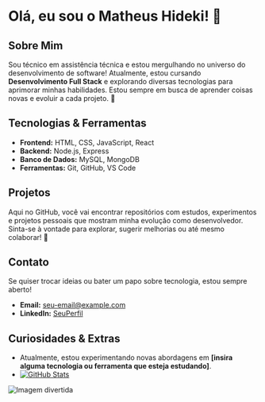 # Olá, eu sou o Matheus Hideki! 👋

## Sobre Mim
Sou técnico em assistência técnica e estou mergulhando no universo do desenvolvimento de software! Atualmente, estou cursando **Desenvolvimento Full Stack** e explorando diversas tecnologias para aprimorar minhas habilidades. Estou sempre em busca de aprender coisas novas e evoluir a cada projeto. 🚀

## Tecnologias & Ferramentas
<!-- Adicione ou remova conforme suas habilidades -->
- **Frontend:** HTML, CSS, JavaScript, React
- **Backend:** Node.js, Express
- **Banco de Dados:** MySQL, MongoDB
- **Ferramentas:** Git, GitHub, VS Code

## Projetos
Aqui no GitHub, você vai encontrar repositórios com estudos, experimentos e projetos pessoais que mostram minha evolução como desenvolvedor. Sinta-se à vontade para explorar, sugerir melhorias ou até mesmo colaborar! 🤝

## Contato
Se quiser trocar ideias ou bater um papo sobre tecnologia, estou sempre aberto!  
- **Email:** [seu-email@example.com](mailto:seu-email@example.com)
- **LinkedIn:** [SeuPerfil](https://www.linkedin.com)

## Curiosidades & Extras
- Atualmente, estou experimentando novas abordagens em **[insira alguma tecnologia ou ferramenta que esteja estudando]**.
- [![GitHub Stats](https://github-readme-stats.vercel.app/api?username=SeuUsername&theme=default)](https://github.com/anuraghazra/github-readme-stats)

![Imagem divertida](https://media.tenor.com/DM7SdBiQKhEAAAAM/cat-underwater.gif)
